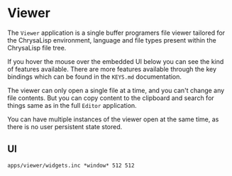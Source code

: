 # Viewer

The `Viewer` application is a single buffer programers file viewer tailored for
the ChrysaLisp environment, language and file types present within the
ChrysaLisp file tree.

If you hover the mouse over the embedded UI below you can see the kind of
features available. There are more features available through the key bindings
which can be found in the `KEYS.md` documentation.

The viewer can only open a single file at a time, and you can't change any file
contents. But you can copy content to the clipboard and search for things same
as in the full `Editor` application.

You can have multiple instances of the viewer open at the same time, as there
is no user persistent state stored.

## UI

```widget
apps/viewer/widgets.inc *window* 512 512
```
